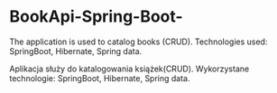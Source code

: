 # BookApi-Spring-Boot-

The application is used to catalog books (CRUD). Technologies used: SpringBoot, Hibernate, Spring data.

Aplikacja służy do katalogowania książek(CRUD). Wykorzystane technologie: SpringBoot, Hibernate, Spring data.

